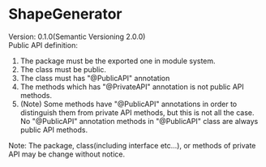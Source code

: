 # ShapeGenerator
Version: 0.1.0(Semantic Versioning 2.0.0)</br>
Public API definition:
  1. The package must be the exported one in module system.
  2. The class must be public.
  3. The class must has "@PublicAPI" annotation
  4. The methods which has "@PrivateAPI" annotation is not public API methods.
  5. (Note) Some methods have "@PublicAPI" annotations in order to distinguish them from private API 	methods, but this is not all the case. No "@PublicAPI" annotation methods in "@PublicAPI" class are 	always public API methods.
  
Note: The package, class(including interface etc...), or methods of private API may be change without notice.